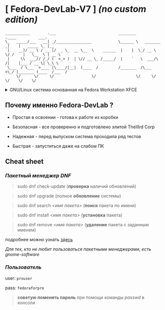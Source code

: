 # **[ Fedora-DevLab-V7 ]** _(no custom edition)_

```
___________        .___                            ________              .____          ___.    
\_   _____/___   __| _/________________            \______ \   _______  _|    |   _____ \_ |__  
 |    __)/ __ \ / __ |/  _ \_  __ \__  \    ______  |    |  \_/ __ \  \/ /    |   \__  \ | __ \ 
 |     \\  ___// /_/ (  <_> )  | \// __ \_ /_____/  |    `   \  ___/\   /|    |___ / __ \| \_\ \
 \___  / \___  >____ |\____/|__|  (____  /         /_______  /\___  >\_/ |_______ (____  /___  /
     \/      \/     \/                 \/                  \/     \/             \/    \/    \/ 
```

<details><summary>GNU/Linux система основанная на Fedora Workstation XFCE</summary>

</details>


## **Почему именно Fedora-DevLab ?**

- Простая в освоении - готова к работе из коробки

- Безопасная - все проверенно и подготовлено элитой TheIIIrd Corp

- Надежная - перед выпуском система проходила ряд тестов

- Быстрая - запуститься даже на слабом ПК


## **Cheat sheet**

### _**Пакетный менеджер DNF**_

> sudo dnf check-update                (**проверка** наличий обновлений)

> sudo dnf upgrade                     (полное **обновление** системы)

> sudo dnf search _<имя пакета>_         (**поиск** пакета по имени)

> sudo dnf install _<имя пакета>_        (**установка** пакета)

> sudo dnf remove _<имя пакета>_         (**удаление** пакета с заданным именем)

подробнее можно узнать [здесь](https://linux-faq.ru/page/komanda-dnf)

_Для тех, кто не любит пользоваться пакетными менеджерами, есть gnome-software_

### _**Пользователь**_

user: `prouser`

pass: `fedoraforpro`

> **советую поменять пароль** при помощи команды _passwd_ в консоли

